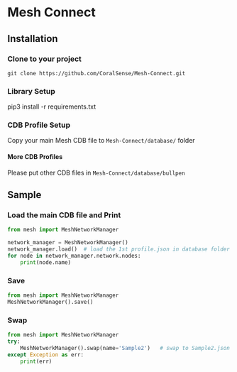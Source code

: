# Mesh Connect

## Installation
### Clone to your project
`git clone https://github.com/CoralSense/Mesh-Connect.git`

### Library Setup
pip3 install -r requirements.txt

### CDB Profile Setup
Copy your main Mesh CDB file to `Mesh-Connect/database/` folder

#### More CDB Profiles
Please put other CDB files in `Mesh-Connect/database/bullpen`

## Sample
### Load the main CDB file and Print
```python
from mesh import MeshNetworkManager

network_manager = MeshNetworkManager()
network_manager.load()	# load the 1st profile.json in database folder
for node in network_manager.network.nodes:
    print(node.name)
```

### Save
```python
from mesh import MeshNetworkManager
MeshNetworkManager().save()
```

### Swap
```python
from mesh import MeshNetworkManager
try:
    MeshNetworkManager().swap(name='Sample2')	# swap to Sample2.json
except Exception as err:
    print(err)
```